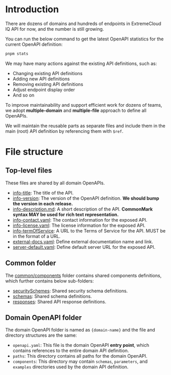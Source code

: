 # Introduction

There are dozens of domains and hundreds of endpoints in ExtremeCloud IQ API for now, and the number is still growing.

You can run the below command to get the latest OpenAPI statistics for the current OpenAPI definition:
```bash
pnpm stats
```

We may have many actions against the existing API definitions, such as:
* Changing existing API definitions
* Adding new API definitions
* Removing existing API definitions
* Adjust endpoint display order
* And so on

To improve maintainability and support efficient work for dozens of teams,
we adopt **multiple-domain** and **multiple-file** approach to define all OpenAPIs.

We will maintain the reusable parts as separate files and include them in the main (root) API definition
by referencing them with `$ref`.

# File structure

## Top-level files
These files are shared by all domain OpenAPIs.

* [info-title](info-title): The title of the API.
* [info-version](info-version): The version of the OpenAPI definition. **We should bump the version in each release.**
* [info-description.md](info-description.md): A short description of the API. **CommonMark syntax MAY be used for rich text representation.**
* [info-contact.yaml](info-contact.yaml): The contact information for the exposed API.
* [info-license.yaml](info-license.yaml): The license information for the exposed API.
* [info-termOfService](info-termOfService): A URL to the Terms of Service for the API. MUST be in the format of a URL.
* [external-docs.yaml](external-docs.yaml): Define external documentation name and link.
* [server-default.yaml](server-default.yaml): Define default server URL for the exposed API.

## Common folder
The [common/components](common/components) folder contains shared components definitions, which further contains below sub-folders:

* [securitySchemes](common/components/securitySchemes): Shared security schema definitions.
* [schemas](common/components/schemas): Shared schema definitions.
* [responses](common/components/responses): Shared API response definitions.

## Domain OpenAPI folder
The domain OpenAPI folder is named as `{domain-name}` and the file and directory structures are the same:

* `openapi.yaml`: This file is the domain OpenAPI **entry point**, which contains references to the entire domain API definition.
* `paths`: This directory contains all paths for the domain OpenAPI.
* `components`: This directory may contain `schemas`, `parameters`, and `examples` directories used by the domain API definition.
